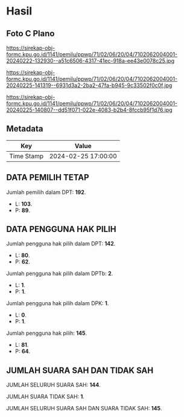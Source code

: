# Hasil

## Foto C Plano

https://sirekap-obj-formc.kpu.go.id/1141/pemilu/ppwp/71/02/06/20/04/7102062004001-20240222-132930--a51c6506-4317-41ec-918a-ee43e0078c25.jpg

https://sirekap-obj-formc.kpu.go.id/1141/pemilu/ppwp/71/02/06/20/04/7102062004001-20240225-141319--6931d3a2-2ba2-47fa-b945-9c33502f0c0f.jpg

https://sirekap-obj-formc.kpu.go.id/1141/pemilu/ppwp/71/02/06/20/04/7102062004001-20240225-140807--dd51f071-022e-4083-b2b4-8fccb95f1d76.jpg


## Metadata

| Key        | Value               |
| ---------- | ------------------- |
| Time Stamp | 2024-02-25 17:00:00 |


## DATA PEMILIH TETAP

Jumlah pemilih dalam DPT: **192**.
 * L: **103**.
 * P: **89**.

## DATA PENGGUNA HAK PILIH

Jumlah pengguna hak pilih dalam DPT: **142**.
 * L: **80**.
 * P: **62**.

Jumlah pengguna hak pilih dalam DPTb: **2**.
 * L: **1**.
 * P: **1**.

Jumlah pengguna hak pilih dalam DPK: **1**.
 * L: **0**.
 * P: **1**.

Jumlah pengguna hak pilih: **145**.
 * L: **81**.
 * P: **64**.

## JUMLAH SUARA SAH DAN TIDAK SAH

JUMLAH SELURUH SUARA SAH: **144**.

JUMLAH SUARA TIDAK SAH: **1**.

JUMLAH SELURUH SUARA SAH DAN SUARA TIDAK SAH: **145**.


